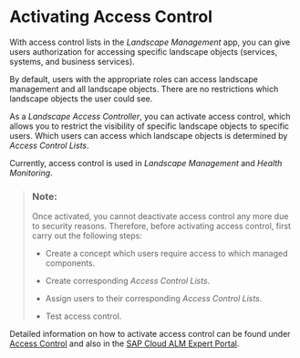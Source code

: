 <!-- loio4d0162b4d4b048eab51fd71659229a2b -->

# Activating Access Control

With access control lists in the *Landscape Management* app, you can give users authorization for accessing specific landscape objects \(services, systems, and business services\).

By default, users with the appropriate roles can access landscape management and all landscape objects. There are no restrictions which landscape objects the user could see.

As a *Landscape Access Controller*, you can activate access control, which allows you to restrict the visibility of specific landscape objects to specific users. Which users can access which landscape objects is determined by *Access Control Lists*.

Currently, access control is used in *Landscape Management* and *Health Monitoring*.

> ### Note:  
> Once activated, you cannot deactivate access control any more due to security reasons. Therefore, before activating access control, first carry out the following steps:
> 
> -   Create a concept which users require access to which managed components.
> 
> -   Create corresponding *Access Control Lists*.
> 
> -   Assign users to their corresponding *Access Control Lists*.
> 
> -   Test access control.

Detailed information on how to activate access control can be found under [Access Control](https://help.sap.com/docs/cloud-alm/applicationhelp/access-control) and also in the [SAP Cloud ALM Expert Portal](https://support.sap.com/en/alm/sap-cloud-alm/operations/expert-portal/landscape-management/lms-access-control.html).

